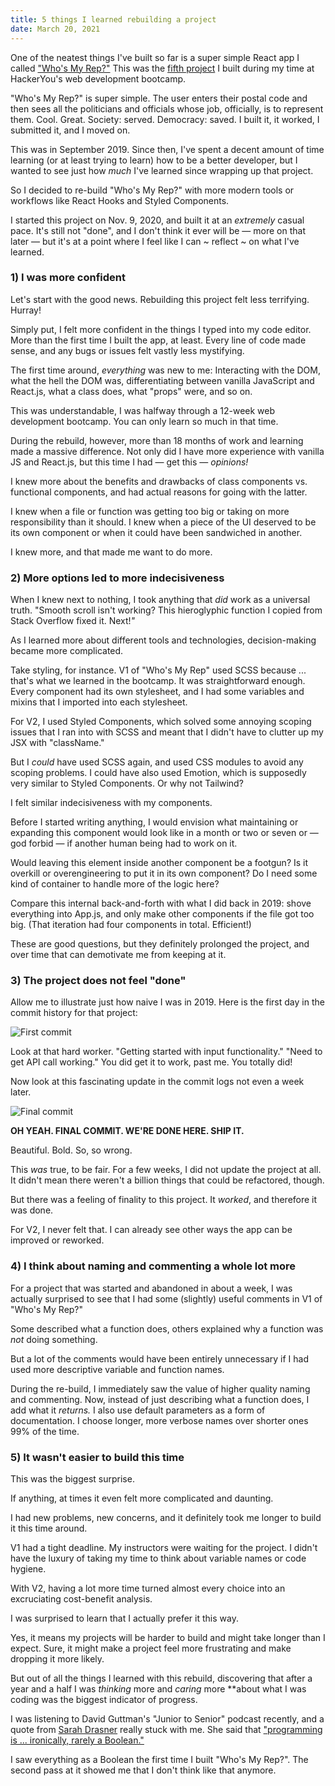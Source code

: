 ```yaml
---
title: 5 things I learned rebuilding a project
date: March 20, 2021
---
```


One of the neatest things I've built so far is a super simple React app I called ["Who's My Rep?"](https://whos-my-rep.netlify.app/) This was the [fifth project](https://github.com/mo-mar/mohamedOmarProjectFive) I built during my time at HackerYou's web development bootcamp.

"Who's My Rep?" is super simple. The user enters their postal code and then sees all the politicians and officials whose job, officially, is to represent them. Cool. Great. Society: served. Democracy: saved. I built it, it worked, I submitted it, and I moved on.

This was in September 2019.  Since then, I've spent a decent amount of time learning (or at least trying to learn) how to be a better developer, but I wanted to see just how *much* I've learned since wrapping up that project.

So I decided to re-build "Who's My Rep?" with more modern tools or workflows like React Hooks and Styled Components.

I started this project on Nov. 9, 2020, and built it at an *extremely* casual pace. It's still not "done", and I don't think it ever will be — more on that later — but it's at a point where I feel like I can ~ reflect ~ on what I've learned.

### 1) I was more confident

Let's start with the good news. Rebuilding this project felt less terrifying.  Hurray!

Simply put, I felt more confident in the things I typed into my code editor. More than the first time I built the app, at least. Every line of code made sense, and any bugs or issues felt vastly less mystifying.

The first time around, *everything* was new to me: Interacting with the DOM, what the hell the DOM was, differentiating between vanilla JavaScript and React.js, what a class does, what "props" were, and so on. 

This was understandable, I was halfway through a 12-week web development bootcamp. You can only learn so much in that time.

During the rebuild, however, more than 18 months of work and learning made a massive difference. Not only did I have more experience with vanilla JS and React.js, but this time I had — get this — *opinions!*

I knew more about the benefits and drawbacks of class components vs. functional components, and had actual reasons for going with the latter. 

I knew when a file or function was getting too big or taking on more responsibility than it should. I knew when a piece of the UI deserved to be its own component or when it could have been sandwiched in another.

I knew more, and that made me want to do more.

### 2) More options led to more indecisiveness

When I knew next to nothing, I took anything that *did* work as a universal truth.  "Smooth scroll isn't working? This hieroglyphic function I copied from Stack Overflow fixed it. Next!*"*

As I learned more about different tools and technologies, decision-making became more complicated.

Take styling, for instance. V1 of "Who's My Rep" used SCSS because ... that's what we learned in the bootcamp. It was straightforward enough. Every component had its own stylesheet, and I had some variables and mixins that I imported into each stylesheet.

For V2, I used Styled Components, which solved some annoying scoping issues that I ran into with SCSS and meant that I didn't have to clutter up my JSX with "className."

But I *could* have used SCSS again, and used CSS modules to avoid any scoping problems. I could have also used Emotion, which is supposedly very similar to Styled Components. Or why not Tailwind?

I felt similar indecisiveness with my components.

Before I started writing anything, I would envision what maintaining or expanding this component would look like in a month or two or seven or — god forbid —  if another human being had to work on it.

Would leaving this element inside another component be a footgun? Is it overkill or overengineering to put it in its own component? Do I need some kind of container to handle more of the logic here?

Compare this internal back-and-forth with what I did back in 2019: shove everything into App.js, and only make other components if the file got too big. (That iteration had four components in total. Efficient!)

These are good questions, but they definitely prolonged the project, and over time that can demotivate me from keeping at it.

### 3) The project does not feel "done"

Allow me to illustrate just how naive I was in 2019. Here is the first day in the commit history for that project:

![First commit](https://s3.us-west-2.amazonaws.com/secure.notion-static.com/34d5cc19-a13d-4bf5-8cf5-d5ec3bb7f692/firstcommit.jpg?X-Amz-Algorithm=AWS4-HMAC-SHA256&X-Amz-Credential=AKIAT73L2G45O3KS52Y5%2F20210320%2Fus-west-2%2Fs3%2Faws4_request&X-Amz-Date=20210320T222128Z&X-Amz-Expires=86400&X-Amz-Signature=4c6547d955fd148ea2db01aef7b5c9c5aef8b8ff3928e7739e34e2f3e5980a5a&X-Amz-SignedHeaders=host&response-content-disposition=filename%20%3D%22firstcommit.jpg%22)

Look at that hard worker. "Getting started with input functionality." "Need to get API call working." You did get it to work, past me. You totally did!

Now look at this fascinating update in the commit logs not even a week later.

![Final commit](https://s3.us-west-2.amazonaws.com/secure.notion-static.com/83883c84-9818-4cac-9fa2-26900c22fd59/finalcommit.jpg?X-Amz-Algorithm=AWS4-HMAC-SHA256&X-Amz-Credential=AKIAT73L2G45O3KS52Y5%2F20210320%2Fus-west-2%2Fs3%2Faws4_request&X-Amz-Date=20210320T222143Z&X-Amz-Expires=86400&X-Amz-Signature=3204758334d6c9b735b86467f592542579be3b98c98831c586930cfaddd8e53c&X-Amz-SignedHeaders=host&response-content-disposition=filename%20%3D%22finalcommit.jpg%22)

**OH YEAH. FINAL COMMIT. WE'RE DONE HERE. SHIP IT.**

Beautiful. Bold. So, so wrong.

This *was* true, to be fair. For a few weeks, I did not update the project at all. It didn't mean there weren't a billion things that could be refactored, though.

But there was a feeling of finality to this project. It *worked*, and therefore it was done.

For V2, I never felt that. I can already see other ways the app can be improved or reworked. 

### **4) I think about naming and commenting a whole lot more**

For a project that was started and abandoned in about a week, I was actually surprised to see that I had some (slightly) useful comments in V1 of "Who's My Rep?" 

Some described what a function does, others explained why a function was *not* doing something.

But a lot of the comments would have been entirely unnecessary if I had used more descriptive variable and function names.

During the re-build, I immediately saw the value of higher quality naming and commenting. Now, instead of just describing what a function does, I add what it *returns.* I also use default parameters as a form of documentation. I choose longer, more verbose names over shorter ones 99% of the time.

### 5) It wasn't easier to build this time

This was the biggest surprise.

If anything, at times it even felt more complicated and daunting.

I had new problems, new concerns, and it definitely took me longer to build it this time around.

V1 had a tight deadline. My instructors were waiting for the project. I didn't have the luxury of taking my time to think about variable names or code hygiene.

With V2, having a lot more time turned almost every choice into an excruciating cost-benefit analysis.

I was surprised to learn that I actually prefer it this way. 

Yes, it means my projects will be harder to build and might take longer than I expect. Sure, it might make a project feel more frustrating and make dropping it more likely.

But out of all the things I learned with this rebuild, discovering that after a year and a half I was *thinking* more and *caring* more **about what I was coding was the biggest indicator of progress.

I was listening to David Guttman's "Junior to Senior" podcast recently, and a quote from [Sarah Drasner](https://twitter.com/sarah_edo) really stuck with me. She said that ["programming is ... ironically, rarely a Boolean."](https://podcasts.apple.com/us/podcast/ask-experts-w-scott-hanselman-wes-bos-sarah-drasner/id1524533455?i=1000513089359)

I saw everything as a Boolean the first time I built "Who's My Rep?". The second pass at it showed me that I don't think like that anymore.